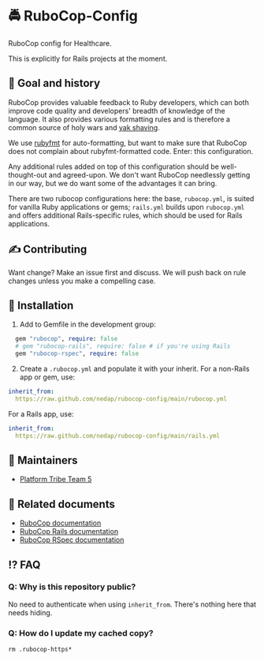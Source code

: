 # 🚔 RuboCop-Config

RuboCop config for Healthcare.

This is explicitly for Rails projects at the moment.

## 🎯 Goal and history

RuboCop provides valuable feedback to Ruby developers, which can both improve code quality and developers' breadth of knowledge of the language. It also provides various formatting rules and is therefore a common source of holy wars and [yak shaving](https://en.wiktionary.org/wiki/yak_shaving).

We use [rubyfmt](https://github.com/fables-tales/rubyfmt) for auto-formatting, but want to make sure that RuboCop does not complain about rubyfmt-formatted code. Enter: this configuration.

Any additional rules added on top of this configuration should be well-thought-out and agreed-upon. We don't want RuboCop needlessly getting in our way, but we do want some of the advantages it can bring.

There are two rubocop configurations here: the base, `rubocop.yml`, is suited for vanilla Ruby applications or gems; `rails.yml` builds upon `rubocop.yml` and offers additional Rails-specific rules, which should be used for Rails applications.

## ✍ Contributing

Want change? Make an issue first and discuss. We will push back on rule changes unless you make a compelling case.

## 💾 Installation

1. Add to Gemfile in the development group:
```ruby
  gem "rubocop", require: false
  # gem "rubocop-rails", require: false # if you're using Rails
  gem "rubocop-rspec", require: false
```
2. Create a `.rubocop.yml` and populate it with your inherit. For a non-Rails app or gem, use:

```yml
inherit_from:
  https://raw.github.com/nedap/rubocop-config/main/rubocop.yml
```
For a Rails app, use:

```yml
inherit_from:
  https://raw.github.com/nedap/rubocop-config/main/rails.yml
```

## 👷 Maintainers

- [Platform Tribe Team 5](https://github.com/orgs/nedap/teams/platform-tribe-team-5)

## 📂 Related documents

- [RuboCop documentation](https://docs.rubocop.org/rubocop/index.html)
- [RuboCop Rails documentation](https://docs.rubocop.org/rubocop-rails/index.html)
- [RuboCop RSpec documentation](https://docs.rubocop.org/rubocop-rspec/cops_rspec.html)

## ⁉ FAQ

### Q: Why is this repository public?
No need to authenticate when using `inherit_from`. There's nothing here that needs hiding.

### Q: How do I update my cached copy?
```
rm .rubocop-https*
```
